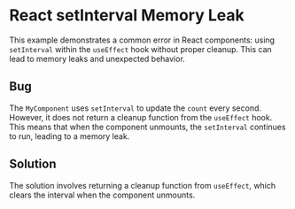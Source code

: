 # React setInterval Memory Leak

This example demonstrates a common error in React components: using `setInterval` within the `useEffect` hook without proper cleanup. This can lead to memory leaks and unexpected behavior.

## Bug

The `MyComponent` uses `setInterval` to update the `count` every second. However, it does not return a cleanup function from the `useEffect` hook. This means that when the component unmounts, the `setInterval` continues to run, leading to a memory leak.

## Solution

The solution involves returning a cleanup function from `useEffect`, which clears the interval when the component unmounts.